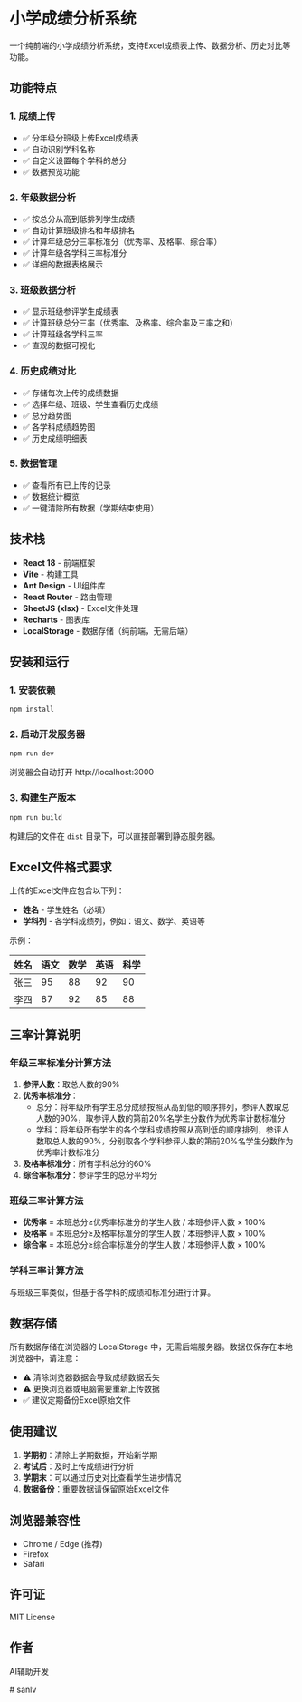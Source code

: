 # 小学成绩分析系统

一个纯前端的小学成绩分析系统，支持Excel成绩表上传、数据分析、历史对比等功能。

## 功能特点

### 1. 成绩上传
- ✅ 分年级分班级上传Excel成绩表
- ✅ 自动识别学科名称
- ✅ 自定义设置每个学科的总分
- ✅ 数据预览功能

### 2. 年级数据分析
- ✅ 按总分从高到低排列学生成绩
- ✅ 自动计算班级排名和年级排名
- ✅ 计算年级总分三率标准分（优秀率、及格率、综合率）
- ✅ 计算年级各学科三率标准分
- ✅ 详细的数据表格展示

### 3. 班级数据分析
- ✅ 显示班级参评学生成绩表
- ✅ 计算班级总分三率（优秀率、及格率、综合率及三率之和）
- ✅ 计算班级各学科三率
- ✅ 直观的数据可视化

### 4. 历史成绩对比
- ✅ 存储每次上传的成绩数据
- ✅ 选择年级、班级、学生查看历史成绩
- ✅ 总分趋势图
- ✅ 各学科成绩趋势图
- ✅ 历史成绩明细表

### 5. 数据管理
- ✅ 查看所有已上传的记录
- ✅ 数据统计概览
- ✅ 一键清除所有数据（学期结束使用）

## 技术栈

- **React 18** - 前端框架
- **Vite** - 构建工具
- **Ant Design** - UI组件库
- **React Router** - 路由管理
- **SheetJS (xlsx)** - Excel文件处理
- **Recharts** - 图表库
- **LocalStorage** - 数据存储（纯前端，无需后端）

## 安装和运行

### 1. 安装依赖

```bash
npm install
```

### 2. 启动开发服务器

```bash
npm run dev
```

浏览器会自动打开 http://localhost:3000

### 3. 构建生产版本

```bash
npm run build
```

构建后的文件在 `dist` 目录下，可以直接部署到静态服务器。

## Excel文件格式要求

上传的Excel文件应包含以下列：

- **姓名** - 学生姓名（必填）
- **学科列** - 各学科成绩列，例如：语文、数学、英语等

示例：

| 姓名 | 语文 | 数学 | 英语 | 科学 |
|------|------|------|------|------|
| 张三 | 95   | 88   | 92   | 90   |
| 李四 | 87   | 92   | 85   | 88   |

## 三率计算说明

### 年级三率标准分计算方法

1. **参评人数**：取总人数的90%
2. **优秀率标准分**：
   - 总分：将年级所有学生总分成绩按照从高到低的顺序排列，参评人数取总人数的90%，取参评人数的第前20%名学生分数作为优秀率计数标准分
   - 学科：将年级所有学生的各个学科成绩按照从高到低的顺序排列，参评人数取总人数的90%，分别取各个学科参评人数的第前20%名学生分数作为优秀率计数标准分
3. **及格率标准分**：所有学科总分的60%
4. **综合率标准分**：参评学生的总分平均分

### 班级三率计算方法

- **优秀率** = 本班总分≥优秀率标准分的学生人数 / 本班参评人数 × 100%
- **及格率** = 本班总分≥及格率标准分的学生人数 / 本班参评人数 × 100%
- **综合率** = 本班总分≥综合率标准分的学生人数 / 本班参评人数 × 100%

### 学科三率计算方法

与班级三率类似，但基于各学科的成绩和标准分进行计算。

## 数据存储

所有数据存储在浏览器的 LocalStorage 中，无需后端服务器。数据仅保存在本地浏览器中，请注意：

- ⚠️ 清除浏览器数据会导致成绩数据丢失
- ⚠️ 更换浏览器或电脑需要重新上传数据
- ✅ 建议定期备份Excel原始文件

## 使用建议

1. **学期初**：清除上学期数据，开始新学期
2. **考试后**：及时上传成绩进行分析
3. **学期末**：可以通过历史对比查看学生进步情况
4. **数据备份**：重要数据请保留原始Excel文件

## 浏览器兼容性

- Chrome / Edge (推荐)
- Firefox
- Safari

## 许可证

MIT License

## 作者

AI辅助开发

#   s a n l v  
 